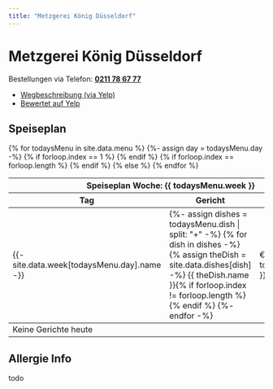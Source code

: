 ```yaml
---
title: "Metzgerei König Düsseldorf"
---
```


# Metzgerei König Düsseldorf

Bestellungen via Telefon: **<a href="tel:+49211786777">0211 78 67 77</a>**

* <a href="https://www.yelp.de/map/metzgerei-k%C3%B6nig-d%C3%BCsseldorf">Wegbeschreibung (via Yelp)</a>
* <a href="https://www.yelp.de/biz/metzgerei-könig-düsseldorf">Bewertet auf Yelp</a>

## Speiseplan

<table>
{% for todaysMenu in site.data.menu %}
{%- assign day = todaysMenu.day -%}
	{% if forloop.index == 1 %}
	<thead>
	<tr>
		<th colspan="3">Speiseplan Woche: {{ todaysMenu.week }}</th>
	</tr>
	<tr>
		<th>Tag</th>
		<th>Gericht</th>
		<th>Preis</th>
	</tr>
	</thead>
	<tbody>
	{% endif %}
	<tr>
		<td>
			 {{- site.data.week[todaysMenu.day].name -}}
		</td>
		<td>
			{%- assign dishes = todaysMenu.dish | split: "+" -%}
			{% for dish in dishes -%}
				{% assign theDish = site.data.dishes[dish] -%}
				{{ theDish.name }}{% if forloop.index != forloop.length %}<br/>{% endif %}
			{%- endfor -%}
		</td>
		<td>&euro; {{ todaysMenu.price }}</td>
	</tr>
	{% if forloop.index == forloop.length %}
	</tbody>
	{% endif %}
{% else %}
<tr><td>Keine Gerichte heute</td></tr>
{% endfor %}
</table>

## Allergie Info

todo

